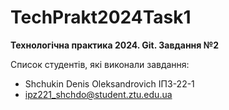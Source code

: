 # TechPrakt2024Task1
**Технологічна практика 2024. Git. Завдання №2**

Список студентів, які виконали завдання:
* Shchukin Denis Oleksandrovich ІПЗ-22-1
* ipz221_shchdo@student.ztu.edu.ua

